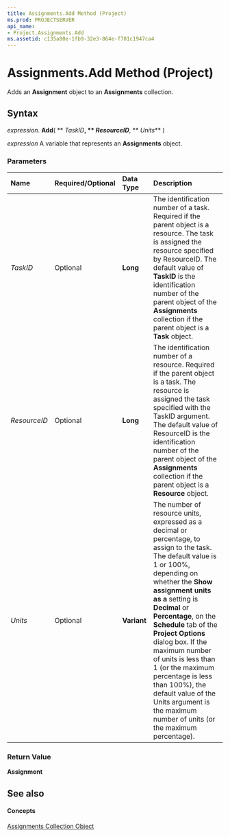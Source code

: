 ```yaml
---
title: Assignments.Add Method (Project)
ms.prod: PROJECTSERVER
api_name:
- Project.Assignments.Add
ms.assetid: c135a80e-1fb9-32e3-864e-f701c1947ca4
---
```



# Assignments.Add Method (Project)

Adds an  **Assignment** object to an **Assignments** collection.


## Syntax

 _expression_. **Add**( ** _TaskID_**, ** _ResourceID_**, ** _Units_** )

 _expression_ A variable that represents an **Assignments** object.


### Parameters



|**Name**|**Required/Optional**|**Data Type**|**Description**|
|:-----|:-----|:-----|:-----|
| _TaskID_|Optional|**Long**|The identification number of a task. Required if the parent object is a resource. The task is assigned the resource specified by ResourceID. The default value of  **TaskID** is the identification number of the parent object of the **Assignments** collection if the parent object is a **Task** object.|
| _ResourceID_|Optional|**Long**|The identification number of a resource. Required if the parent object is a task. The resource is assigned the task specified with the TaskID argument. The default value of ResourceID is the identification number of the parent object of the  **Assignments** collection if the parent object is a **Resource** object.|
| _Units_|Optional|**Variant**|The number of resource units, expressed as a decimal or percentage, to assign to the task. The default value is 1 or 100%, depending on whether the  **Show assignment units as a** setting is **Decimal** or **Percentage**, on the  **Schedule** tab of the **Project Options** dialog box. If the maximum number of units is less than 1 (or the maximum percentage is less than 100%), the default value of the Units argument is the maximum number of units (or the maximum percentage).|

### Return Value

 **Assignment**


## See also


#### Concepts


[Assignments Collection Object](assignments-object-project.md)
